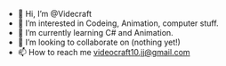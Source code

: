 - 👋 Hi, I’m @Videcraft
- 👀 I’m interested in Codeing, Animation, computer stuff.
- 🌱 I’m currently learning C# and Animation.
- 💞️ I’m looking to collaborate on (nothing yet!)
- 📫 How to reach me videocraft10.jj@gmail.com

<!---
Videcraft/Videcraft is a ✨ special ✨ repository because its `README.md` (this file) appears on your GitHub profile.
You can click the Preview link to take a look at your changes.
--->
